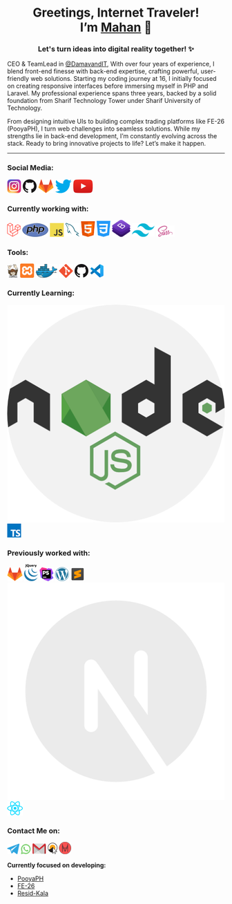 <h1 align="center">Greetings, Internet Traveler! <br> I’m <a href="https://mahanman.ir">Mahan</a> 🚀</h1>
<h3 align="center">Let's turn ideas into digital reality together! ✨</h3>



<!-- Transforming Ideas into Digital Magic ! -->
CEO & TeamLead in <a href="https://github.com/DamavandIT"> @DamavandIT</a>, With over four years of experience, I blend front-end finesse with back-end expertise, crafting powerful, user-friendly web solutions. Starting my coding journey at 16, I initially focused on creating responsive interfaces before immersing myself in PHP and Laravel. My professional experience spans three years, backed by a solid foundation from Sharif Technology Tower under Sharif University of Technology.

From designing intuitive UIs to building complex trading platforms like FE-26 (PooyaPH), I turn web challenges into seamless solutions. While my strengths lie in back-end development, I’m constantly evolving across the stack. Ready to bring innovative projects to life? Let’s make it happen.






---

<h3 align="left">Social Media:</h3>

[![Instagram](icons/instagram.png)](https://www.instagram.com/mhn.man)
[![GitHub](icons/github.png)](https://github.com/MahanManouchehri)
[![GitLab](icons/gitlab.png)](https://gitlab.com/mahan.m.o.app)
[![Twitter](icons/twitter.png)](https://x.com/MahanManouchehr)
[![YouTube](icons/youtube.png)](https://www.youtube.com/@Damavand-it)

<h3 align="left">Currently working with:</h3>

<a href="https://laravel.com/" title="Laravel"><img src="icons/laravel.png" /></a>
<a href="https://www.php.net/" title="PHP"><img src="icons/php.png" /></a>
<a href="https://en.wikipedia.org/wiki/JavaScript" title="JavaScript"><img src="icons/javascript.png" /></a>
<a href="https://www.mysql.com/" title="MySQL"><img src="icons/mysql.png" /></a>
<a href="https://en.wikipedia.org/wiki/HTML" title="html"><img width="32px" src="icons/html.png" /></a>
<a href="https://en.wikipedia.org/wiki/css" title="css"><img width="32px" src="icons/css.png" /></a>
<a href="https://getbootstrap.com/" title="bootstrap"><img width="42px" src="icons/bootstrap.png" /></a>
<a href="https://tailwindcss.com/" title="tailwind"><img width="52px" src="icons/tailwind.png" /></a>
<a href="https://sass-lang.com/" title="sass"><img width="42px" src="icons/sass.png" /></a>

<h3 align="left">Tools:</h3>

<a href="https://getcomposer.org/" title="Composer"><img src="icons/composer.png" /></a>
<a href="https://www.apachefriends.org/" title="xampp"><img width="32px" src="icons/xampp.svg" /></a>
<a href="https://www.docker.com/" title="Docker"><img src="icons/docker.png" /></a>
<a href="https://git-scm.com/" title="Git"><img src="icons/git.png" /></a>
<a href="https://github.com/" title="GitHub"><img src="icons/github.png" /></a>
<a href="https://code.visualstudio.com/" title="Visual Studio Code"><img src="icons/vscode.png" /></a>

<h3 align="left">Currently Learning:</h3>

<a href="https://nodejs.org/" title="React"><img src="icons/nodejs.png" /></a>
<a href="https://www.typescriptlang.org/" title="TypeScript"><img src="icons/typescript.png" /></a>

<h3 align="left">Previously worked with:</h3>

<a href="https://gitlab.com/" title="GitLab"><img src="icons/gitlab.png" /></a>
<a href="https://www.jquery.com/" title="jquery"><img width="32px" src="icons/jquery.png" /></a>
<a href="https://www.jetbrains.com/phpstorm/" title="PHPStorm"><img src="icons/phpstorm.png" /></a>
<a href="https://wordpress.org/" title="WordPress"><img src="icons/wordpress.png" /></a>
<a href="https://sublime.com/" title="sublime"><img width="32px" src="icons/sublime.png" /></a>
<a href="https://nextjs.org/" title="React"><img src="icons/nextjs.png" /></a>
<a href="https://react.dev/" title="React"><img src="icons/react.png" /></a>

<h3 align="left">Contact Me on:</h3>

<a href="https://t.me/mahan_mann" title="Telegram"><img width="28px" src="icons/telegram.png" /></a>
<a href="https://api.whatsapp.com/send?phone=989123336474" title="Whatsapp"><img width="22px" src="icons/whatsapp.png" /></a>
<a href="mailto: mahan.manouchehri.dev@gmail.com" title="Email"><img width="32px" src="icons/gmail.png" /></a>
<a href="https://damavand-it.com/" title="Damavand"><img width="22px" src="icons/damavand.png" /></a>
<a href="https://mahanman.ir/" title="WebSite"><img width="28px" src="icons/site.png" /></a>

**Currently focused on developing:**

- [PooyaPH](https://pooyaph.com/)
- [FE-26](https://FE-26.ir/)
- [Resid-Kala](https://resid-kala.ir/)







